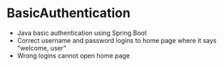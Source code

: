 # BasicAuthentication
* Java basic authentication using Spring Boot
* Correct username and password logins to home page where it says "welcome, user"
* Wrong logins cannot open home page 
